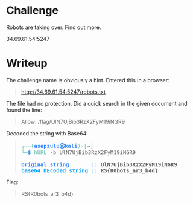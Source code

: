 # Challenge
Robots are taking over. Find out more.

34.69.61.54:5247

# Writeup
The challenge name is obviously a hint. Entered this in a browser:
> http://34.69.61.54:5247/robots.txt
> 

The file had no protection. Did a quick search in the given document and found the line:
> Allow: /flag/UlN7UjBib3RzX2FyM19iNGR9
> 

Decoded the string with Base64:
> <pre><font color="#5EBDAB">┌──(</font><font color="#277FFF"><b>asapzulu㉿kali</b></font><font color="#5EBDAB">)-[</font><b>~</b><font color="#5EBDAB">]</font>
> <font color="#5EBDAB">└─</font><font color="#277FFF"><b>$</b></font> <font color="#5EBDAB">hURL</font> <font color="#9755B3">-b</font> UlN7UjBib3RzX2FyM19iNGR9                                      127 <font color="#EC0101"><b>⨯</b></font>
>
> <font color="#277FFF"><b>Original string       :: </b></font><b>UlN7UjBib3RzX2FyM19iNGR9</b>
> <font color="#05A1F7"><b>base64 DEcoded string :: </b></font><b>RS{R0bots_ar3_b4d}</b>
> </pre>
> 

Flag:
> RS{R0bots_ar3_b4d}
> 

